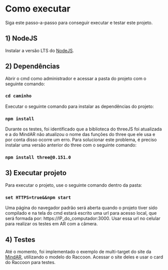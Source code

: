 # Como executar

Siga este passo-a-passo para conseguir executar e testar este projeto.

## 1) NodeJS

Instalar a versão LTS do [NodeJS](https://nodejs.org/en/download).


## 2) Dependências

Abrir o cmd como administrador e acessar a pasta do projeto com o seguinte comando:
### `cd caminho`

Executar o seguinte comando para instalar as dependências do projeto:
### `npm install`

Durante os testes, foi identificado que a biblioteca do threeJS foi atualizada e a do MindAR não atualizou o nome das funções do three que ele usa e por conta disso ocorre um erro.
Para solucionar este problema, é preciso instalar uma versão anterior do three com o seguinte comando:
### `npm install three@0.151.0`


## 3) Executar projeto

Para executar o projeto, use o seguinte comando dentro da pasta:
### `set HTTPS=true&&npm start`

Uma página do navegador padrão será aberta quando o projeto tiver sido compilado e na tela do cmd estará escrito uma url para acesso local, que será formada por: https://IP_do_computador:3000.
Usar essa url no celular para realizar os testes em AR com a câmera.


## 4) Testes

Até o momento, foi implementado o exemplo de multi-target do site da [MindAR](https://hiukim.github.io/mind-ar-js-doc/examples/multi-targets), utilizando o modelo do Raccoon.
Acessar o site deles e usar o card do Raccoon para testes.
